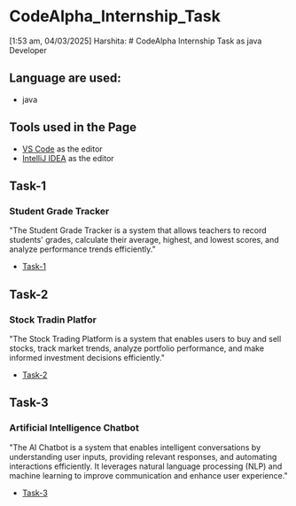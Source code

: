 # CodeAlpha_Internship_Task
[1:53 am, 04/03/2025] Harshita: # CodeAlpha Internship Task as java Developer

## Language are used:
- java

## Tools used in the Page
- [VS Code](https://code.visualstudio.com/) as the editor
- [IntelliJ IDEA](https://www.jetbrains.com/idea/) as the editor


## Task-1

### Student Grade Tracker
"The Student Grade Tracker is a system that allows teachers to record students' grades, calculate their average, highest, and lowest scores, and analyze performance trends efficiently."

- [Task-1](https://github.com/Harshi-30/CodeAlpha_Internship_Task/blob/main/StudentGradeTracker.java)

## Task-2
### Stock Tradin Platfor
"The Stock Trading Platform is a system that enables users to buy and sell stocks, track market trends, analyze portfolio performance, and make informed investment decisions efficiently."

- [Task-2](https://github.com/Harshi-30/CodeAlpha_Internship_Task/blob/main/StockTradingPlatform.java)

## Task-3
### Artificial Intelligence Chatbot
"The AI Chatbot is a system that enables intelligent conversations by understanding user inputs, providing relevant responses, and automating interactions efficiently. It leverages natural language processing (NLP) and machine learning to improve communication and enhance user experience."

- [Task-3]( https://github.com/Harshi-30/CodeAlpha_Internship_Task/blob/main/ChatBot.java)
